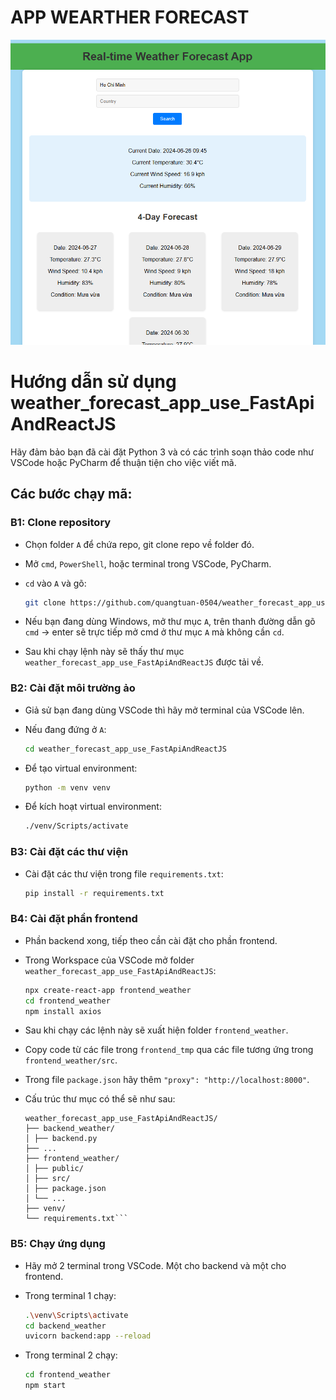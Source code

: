 # APP WEARTHER FORECAST
![alt text](image.png)
# Hướng dẫn sử dụng weather_forecast_app_use_FastApiAndReactJS

Hãy đảm bảo bạn đã cài đặt Python 3 và có các trình soạn thảo code như VSCode hoặc PyCharm để thuận tiện cho việc viết mã.

## Các bước chạy mã:

### B1: Clone repository

- Chọn folder `A` để chứa repo, git clone repo về folder đó.
- Mở `cmd`, `PowerShell`, hoặc terminal trong VSCode, PyCharm.
- `cd` vào `A` và gõ:

    ```sh
    git clone https://github.com/quangtuan-0504/weather_forecast_app_use_FastApiAndReactJS.git
    ```

- Nếu bạn đang dùng Windows, mở thư mục `A`, trên thanh đường dẫn gõ `cmd` -> enter sẽ trực tiếp mở cmd ở thư mục `A` mà không cần `cd`.
- Sau khi chạy lệnh này sẽ thấy thư mục `weather_forecast_app_use_FastApiAndReactJS` được tải về.

### B2: Cài đặt môi trường ảo

- Giả sử bạn đang dùng VSCode thì hãy mở terminal của VSCode lên.
- Nếu đang đứng ở `A`:

    ```sh
    cd weather_forecast_app_use_FastApiAndReactJS
    ```

- Để tạo virtual environment:

    ```sh
    python -m venv venv
    ```

- Để kích hoạt virtual environment:

    ```sh
    ./venv/Scripts/activate
    ```

### B3: Cài đặt các thư viện

- Cài đặt các thư viện trong file `requirements.txt`:

    ```sh
    pip install -r requirements.txt
    ```

### B4: Cài đặt phần frontend

- Phần backend xong, tiếp theo cần cài đặt cho phần frontend.
- Trong Workspace của VSCode mở folder `weather_forecast_app_use_FastApiAndReactJS`:

    ```sh
    npx create-react-app frontend_weather
    cd frontend_weather
    npm install axios
    ```

- Sau khi chạy các lệnh này sẽ xuất hiện folder `frontend_weather`.
- Copy code từ các file trong `frontend_tmp` qua các file tương ứng trong `frontend_weather/src`.
- Trong file `package.json` hãy thêm `"proxy": "http://localhost:8000"`.

- Cấu trúc thư mục có thể sẽ như sau:
    ```
    weather_forecast_app_use_FastApiAndReactJS/
    ├── backend_weather/
    │ ├── backend.py
    ├── ...
    ├── frontend_weather/
    │ ├── public/
    │ ├── src/
    │ ├── package.json
    │ └── ...
    ├── venv/
    └── requirements.txt```

### B5: Chạy ứng dụng

- Hãy mở 2 terminal trong VSCode. Một cho backend và một cho frontend.
- Trong terminal 1 chạy:

    ```sh
    .\venv\Scripts\activate
    cd backend_weather
    uvicorn backend:app --reload
    ```

- Trong terminal 2 chạy:

    ```sh
    cd frontend_weather
    npm start
    ```



















































